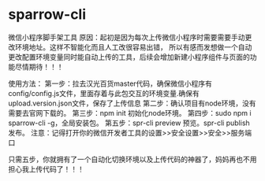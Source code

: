 # sparrow-cli
微信小程序脚手架工具
原因：起初是因为每次上传微信小程序时需要需要手动更改环境地址。这样不智能化而且人工改很容易出错，
所以有感而发想做一个自动更改配置环境变量同时能自动上传的工具，后续会增加新建小程序组件与页面的功能尽情期待！！！

使用方法：
第一步：拉去汉光百货master代码，确保微信小程序有config/config.js文件，里面存着与此包交互的环境变量.确保有upload.version.json文件，保存了上传信息
第二步：确认项目有node环境，没有需要去官网下载的。
第三步：npm init 初始化node环境。
第四步：sudo npm i sparrow-cli -g，全局安装包。
第五步：spr-cli preview 预览。spr-cli publish 发布。
注意：记得打开你的微信开发者工具的设置>>安全设置>>安全>>服务端口

只需五步，你就拥有了一个自动化切换环境以及上传代码的神器了，妈妈再也不用担心我上传代码了！！！


